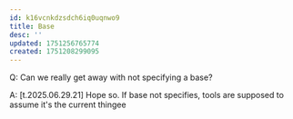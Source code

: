 ```yaml
---
id: k16vcnkdzsdch6iq0uqnwo9
title: Base
desc: ''
updated: 1751256765774
created: 1751208299095
---
```


Q: Can we really get away with not specifying a base?

A: [t.2025.06.29.21] Hope so. If base not specifies, tools are supposed to assume it's the current thingee